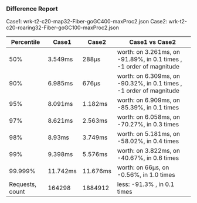 ### Difference Report
Case1: wrk-t2-c20-map32-Fiber-goGC400-maxProc2.json
Case2: wrk-t2-c20-roaring32-Fiber-goGC100-maxProc2.json

|Percentile|Case1|Case2|Case1 vs Case2|
|---|---|---|---|
|50%|3.549ms|288µs|worth: on 3.261ms, on -91.89%, in 0.1 times , -1 order of magnitude|
|90%|6.985ms|676µs|worth: on 6.309ms, on -90.32%, in 0.1 times , -1 order of magnitude|
|95%|8.091ms|1.182ms|worth: on 6.909ms, on -85.39%, in 0.1 times |
|97%|8.621ms|2.563ms|worth: on 6.058ms, on -70.27%, in 0.3 times |
|98%|8.93ms|3.749ms|worth: on 5.181ms, on -58.02%, in 0.4 times |
|99%|9.398ms|5.576ms|worth: on 3.822ms, on -40.67%, in 0.6 times |
|99.999%|11.742ms|11.676ms|worth: on 66µs, on -0.56%, in 1.0 times |
|Requests, count|164298|1884912|less: -91.3% , in 0.1 times |
